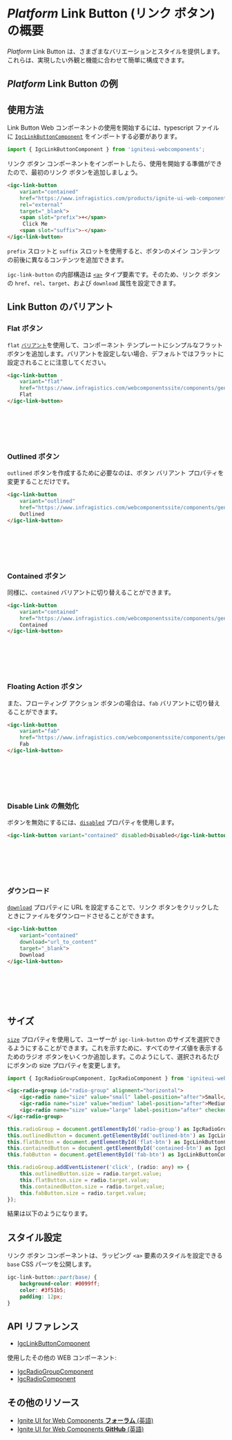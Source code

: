 # $Platform$ Link Button (リンク ボタン) の概要

$Platform$ Link Button は、さまざまなバリエーションとスタイルを提供します。これらは、実現したい外観と機能に合わせて簡単に構成できます。

## $Platform$ Link Button の例

<code-view style="height: 100px"
           data-demos-base-url="{environment:dvDemosBaseUrl}"
           iframe-src="{environment:dvDemosBaseUrl}/inputs/link-button-overview"
           alt="$Platform$ Button の例"
           github-src="inputs/link-button/overview">
</code-view>

## 使用方法

Link Button Web コンポーネントの使用を開始するには、typescript ファイルに [`IgcLinkButtonComponent`](https://www.infragistics.com/products/ignite-ui-web-components/docs/typescript/latest/classes/IgcLinkButtonComponent.html) をインポートする必要があります。

```ts
import { IgcLinkButtonComponent } from 'igniteui-webcomponents'; 
```

リンク ボタン コンポーネントをインポートしたら、使用を開始する準備ができたので、最初のリンク ボタンを追加しましょう。

```html
<igc-link-button
    variant="contained"
    href="https://www.infragistics.com/products/ignite-ui-web-components"
    rel="external"
    target="_blank">
    <span slot="prefix">+</span>
     Click Me
    <span slot="suffix">-</span>
</igc-link-button>
```

`prefix` スロットと `suffix` スロットを使用すると、ボタンのメイン コンテンツの前後に異なるコンテンツを追加できます。

`igc-link-button` の内部構造は [`<a>`](https://developer.mozilla.org/ja/docs/Web/HTML/Element/a) タイプ要素です。そのため、リンク ボタンの `href`、`rel`、`target`、および `download` 属性を設定できます。

## Link Button のバリアント

### Flat ボタン

`flat` [`バリアント`](https://www.infragistics.com/products/ignite-ui-web-components/docs/typescript/latest/classes/IgcLinkButtonComponent.html#variant)を使用して、コンポーネント テンプレートにシンプルなフラット ボタンを追加します。バリアントを設定しない場合、デフォルトではフラットに設定されることに注意してください。

```html
<igc-link-button
    variant="flat"
    href="https://www.infragistics.com/webcomponentssite/components/general-getting-started.html">
    Flat
</igc-link-button>
```

<div class="sample-container loading" style="height: 70px">
    <iframe class="lazyload" seamless width="100%" height="100%" frameborder="0" data-src="{environment:dvDemosBaseUrl}/inputs/link-button-flat">
</iframe></div>

### Outlined ボタン

`outlined` ボタンを作成するために必要なのは、ボタン バリアント プロパティを変更することだけです。

```html
<igc-link-button
    variant="outlined"
    href="https://www.infragistics.com/webcomponentssite/components/general-getting-started.html">
    Outlined
</igc-link-button>
```

<div class="sample-container loading" style="height: 70px">
    <iframe class="lazyload" seamless width="100%" height="100%" frameborder="0" data-src="{environment:dvDemosBaseUrl}/inputs/link-button-outlined">
</iframe></div>

### Contained ボタン

同様に、`contained` バリアントに切り替えることができます。

```html
<igc-link-button
    variant="contained"
    href="https://www.infragistics.com/webcomponentssite/components/general-getting-started.html">
    Contained
</igc-link-button>
```

<div class="sample-container loading" style="height: 70px">
    <iframe class="lazyload" seamless width="100%" height="100%" frameborder="0" data-src="{environment:dvDemosBaseUrl}/inputs/link-button-contained">
</iframe></div>

### Floating Action ボタン

また、フローティング アクション ボタンの場合は、`fab` バリアントに切り替えることができます。 

```html
<igc-link-button
    variant="fab"
    href="https://www.infragistics.com/webcomponentssite/components/general-getting-started.html">
    Fab
</igc-link-button>
```

<div class="sample-container loading" style="height: 70px">
    <iframe class="lazyload" seamless width="100%" height="100%" frameborder="0" data-src="{environment:dvDemosBaseUrl}/inputs/link-button-fab">
</iframe></div>

### Disable Link の無効化

ボタンを無効にするには、[`disabled`](https://www.infragistics.com/products/ignite-ui-web-components/docs/typescript/latest/classes/IgcLinkButtonComponent.html#disabled) プロパティを使用します。

```html
<igc-link-button variant="contained" disabled>Disabled</igc-link-button>
```

<div class="sample-container loading" style="height: 70px">
    <iframe class="lazyload" seamless width="100%" height="100%" frameborder="0" data-src="{environment:dvDemosBaseUrl}/inputs/link-button-disabled">
</iframe></div>

### ダウンロード

[`download`](https://www.infragistics.com/products/ignite-ui-web-components/docs/typescript/latest/classes/IgcLinkButtonComponent.html#download) プロパティに URL を設定することで、リンク ボタンをクリックしたときにファイルをダウンロードさせることができます。

```html
<igc-link-button
    variant="contained"
    download="url_to_content"
    target="_blank">
    Download
</igc-link-button>
```

<div class="sample-container loading" style="height: 70px">
    <iframe class="lazyload" seamless width="100%" height="100%" frameborder="0" data-src="{environment:dvDemosBaseUrl}/inputs/link-button-download">
</iframe></div>

## サイズ

[`size`](https://www.infragistics.com/products/ignite-ui-web-components/docs/typescript/latest/classes/IgcLinkButtonComponent.html#size) プロパティを使用して、ユーザーが `igc-link-button` のサイズを選択できるようにすることができます。これを示すために、すべてのサイズ値を表示するためのラジオ ボタンをいくつか追加します。このようにして、選択されるたびにボタンの size プロパティを変更します。

```ts
import { IgcRadioGroupComponent, IgcRadioComponent } from 'igniteui-webcomponents';
```

```html
<igc-radio-group id="radio-group" alignment="horizontal">
    <igc-radio name="size" value="small" label-position="after">Small</igc-radio>
    <igc-radio name="size" value="medium" label-position="after">Medium</igc-radio>
    <igc-radio name="size" value="large" label-position="after" checked="true">Large</igc-radio>
</igc-radio-group>
```

```ts
this.radioGroup = document.getElementById('radio-group') as IgcRadioGroupComponent;
this.outlinedButton = document.getElementById('outlined-btn') as IgcLinkButtonComponent;
this.flatButton = document.getElementById('flat-btn') as IgcLinkButtonComponent;
this.containedButton = document.getElementById('contained-btn') as IgcLinkButtonComponent;
this.fabButton = document.getElementById('fab-btn') as IgcLinkButtonComponent;

this.radioGroup.addEventListener('click', (radio: any) => {
    this.outlinedButton.size = radio.target.value;
    this.flatButton.size = radio.target.value;
    this.containedButton.size = radio.target.value;
    this.fabButton.size = radio.target.value;
});        
```

結果は以下のようになります。

<code-view style="height: 200px"
           data-demos-base-url="{environment:dvDemosBaseUrl}"
           iframe-src="{environment:dvDemosBaseUrl}/inputs/link-button-size"
           alt="$Platform$ List の例"
           github-src="/inputs/link-button/size">
</code-view>

## スタイル設定

リンク ボタン コンポーネントは、ラッピング `<a>` 要素のスタイルを設定できる `base` CSS パーツを公開します。

```css
igc-link-button::part(base) {
    background-color: #0099ff;
    color: #3f51b5;
    padding: 12px;
}
```

<code-view style="height: 100px"
           data-demos-base-url="{environment:dvDemosBaseUrl}"
           iframe-src="{environment:dvDemosBaseUrl}/inputs/link-button-styling"
           alt="$Platform$ List の例"
           github-src="/inputs/link-button/styling">
</code-view>

## API リファレンス

* [IgcLinkButtonComponent](https://www.infragistics.com/products/ignite-ui-web-components/docs/typescript/latest/classes/IgcLinkButtonComponent.html)

使用したその他の WEB コンポーネント:

* [IgcRadioGroupComponent](https://www.infragistics.com/products/ignite-ui-web-components/docs/typescript/latest/classes/IgcRadioGroupComponent.html)
* [IgcRadioComponent](https://www.infragistics.com/products/ignite-ui-web-components/docs/typescript/latest/classes/IgcRadioComponent.html)

## その他のリソース

<div class="divider--half"></div>

* [Ignite UI for Web Components **フォーラム** (英語)](https://www.infragistics.com/community/forums/f/ignite-ui-for-web-components)
* [Ignite UI for Web Components **GitHub** (英語)](https://github.com/IgniteUI/igniteui-webcomponents)